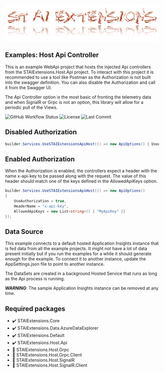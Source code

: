 ﻿![Logo](https://github.com/TrevorMare/STAIExtensions/blob/15fe0579e00cfa9763671fc33816c7251e933a7b/src/STAIExtensions/Resources/logo_full.png?raw=true)

## Examples: Host Api Controller

This is an example WebApi project that hosts the injected Api controllers 
from the STAIExtensions.Host.Api project. To interact with this project it is recommended
to use a tool like Postman as the Authorization is not built into the swagger definition. You
can also disable the Authorization and call it from the Swagger UI.

The Api Controller option is the most basic of fronting the telemetry data and 
when SignalR or Grpc is not an option, this library will allow for a periodic pull of the Views.

![GitHub Workflow Status](https://img.shields.io/github/workflow/status/TrevorMare/STAIExtensions/.NET?style=for-the-badge)
![License](https://img.shields.io/github/license/trevormare/staiextensions?style=for-the-badge)
![Last Commit](https://img.shields.io/github/last-commit/trevormare/staiextensions?style=for-the-badge)


## Disabled Authorization

```c#
builder.Services.UseSTAIExtensionsApiHost(() => new ApiOptions() { UseAuthorization = false });
```

## Enabled Authorization

When the Authorization is enabled, the controllers expect a header with the name x-api-key to be passed along with the request. The value of this header should match
one of the keys defined in the AllowedApiKeys option.

```c#
builder.Services.UseSTAIExtensionsApiHost(() => new ApiOptions() 
{ 
    UseAuthorization = true,
    HeaderName = "x-api-key",
    AllowedApiKeys = new List<string>() { "MyApiKey" }} 
});
```

## Data Source
This example connects to a default hosted Application Insights instance that is fed data 
from all the example projects. It might not have a lot of data present initially but if you run the examples
for a while it should generate enough for the example. To connect it to another instance, update the AppSettings.json file to point to another instance.

The DataSets are created in a background Hosted Service that runs as long as the Api process is running.

***WARNING***: The sample Application Insights instance can be removed at any time.

## Required packages

- :heavy_check_mark: STAIExtensions.Core
- :heavy_check_mark: STAIExtensions.Data.AzureDataExplorer
- :heavy_check_mark: STAIExtensions.Default
- :heavy_check_mark: STAIExtensions.Host.Api
- :black_square_button: STAIExtensions.Host.Grpc
- :black_square_button: STAIExtensions.Host.Grpc.Client
- :black_square_button: STAIExtensions.Host.SignalR
- :black_square_button: STAIExtensions.Host.SignalR.Client